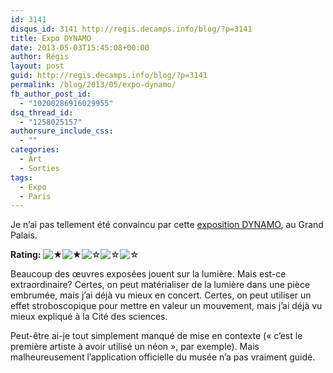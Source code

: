 ```yaml
---
id: 3141
disqus_id: 3141 http://regis.decamps.info/blog/?p=3141
title: Expo DYNAMO
date: 2013-05-03T15:45:08+00:00
author: Régis
layout: post
guid: http://regis.decamps.info/blog/?p=3141
permalink: /blog/2013/05/expo-dynamo/
fb_author_post_id:
  - "10200286916029955"
dsq_thread_id:
  - "1258025157"
authorsure_include_css:
  - ""
categories:
  - Art
  - Sorties
tags:
  - Expo
  - Paris
---
```

Je n’ai pas tellement été convaincu par cette [exposition DYNAMO](http://www.grandpalais.fr/fr/evenement/dynamo "DYNAMO au Grand Palais"), au Grand Palais.

**Rating:** ![&#9733;](/blog/wp-content/plugins/xavins-review-ratings/default/star.png "2/5")![&#9733;](/blog/wp-content/plugins/xavins-review-ratings/default/star.png "2/5")![&#9734;](/blog/wp-content/plugins/xavins-review-ratings/default/blank_star.png "2/5")![&#9734;](/blog/wp-content/plugins/xavins-review-ratings/default/blank_star.png "2/5")![&#9734;](/blog/wp-content/plugins/xavins-review-ratings/default/blank_star.png "2/5") 

Beaucoup des œuvres exposées jouent sur la lumière. Mais est-ce extraordinaire? Certes, on peut matérialiser de la lumière dans une pièce embrumée, mais j’ai déjà vu mieux en concert. Certes, on peut utiliser un effet stroboscopique pour mettre en valeur un mouvement, mais j’ai déjà vu mieux expliqué à la Cité des sciences.

Peut-être ai-je tout simplement manqué de mise en contexte (« c’est le première artiste à avoir utilisé un néon », par exemple). Mais malheureusement l’application officielle du musée n’a pas vraiment guidé.
